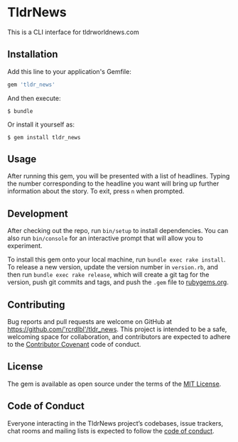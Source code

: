 # TldrNews

This is a CLI interface for tldrworldnews.com

## Installation

Add this line to your application's Gemfile:

```ruby
gem 'tldr_news'
```

And then execute:

    $ bundle

Or install it yourself as:

    $ gem install tldr_news

## Usage

After running this gem, you will be presented with a list of headlines. Typing the number corresponding to the headline you want will bring up further information about the story. To exit, press `n` when prompted.

## Development

After checking out the repo, run `bin/setup` to install dependencies. You can also run `bin/console` for an interactive prompt that will allow you to experiment.

To install this gem onto your local machine, run `bundle exec rake install`. To release a new version, update the version number in `version.rb`, and then run `bundle exec rake release`, which will create a git tag for the version, push git commits and tags, and push the `.gem` file to [rubygems.org](https://rubygems.org).

## Contributing

Bug reports and pull requests are welcome on GitHub at https://github.com/'rcrdlbl'/tldr_news. This project is intended to be a safe, welcoming space for collaboration, and contributors are expected to adhere to the [Contributor Covenant](http://contributor-covenant.org) code of conduct.

## License

The gem is available as open source under the terms of the [MIT License](https://opensource.org/licenses/MIT).

## Code of Conduct

Everyone interacting in the TldrNews project’s codebases, issue trackers, chat rooms and mailing lists is expected to follow the [code of conduct](https://github.com/rcrdlbl/tldr-news/blob/master/CODE_OF_CONDUCT.md).
